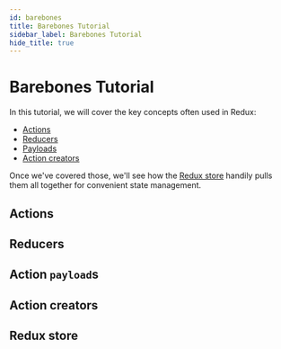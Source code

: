 ```yaml
---
id: barebones
title: Barebones Tutorial
sidebar_label: Barebones Tutorial
hide_title: true
---
```


# Barebones Tutorial

In this tutorial, we will cover the key concepts often used in Redux:

- [Actions](#actions)
- [Reducers](#reducers)
- [Payloads](#action-payloads)
- [Action creators](#action-creators)

Once we've covered those, we'll see how the [Redux store](#redux-store) handily pulls them all together for convenient state management.

## Actions

## Reducers

## Action `payload`s

## Action creators

## Redux store
